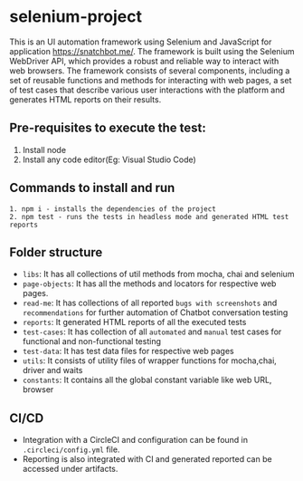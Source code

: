 # selenium-project
This is an UI automation framework using Selenium and JavaScript for application https://snatchbot.me/. The framework 
is built using the Selenium WebDriver API, which provides a robust and reliable way to interact with web browsers.
The framework consists of several components, including a set of reusable functions and methods for interacting 
with web pages, a set of test cases that describe various user interactions with the platform and generates HTML reports on their results.

## Pre-requisites to execute the test:
1. Install node
2. Install any code editor(Eg: Visual Studio Code)

## Commands to install and run
```
1. npm i - installs the dependencies of the project
2. npm test - runs the tests in headless mode and generated HTML test reports
```
   
## Folder structure

- `libs`: It has all collections of util methods from mocha, chai and selenium
- `page-objects`: It has all the methods and locators for respective web pages.
- `read-me`: It has collections of all reported `bugs with screenshots` and `recommendations` for further automation of Chatbot
conversation testing
- `reports`: It generated HTML reports of all the executed tests
- `test-cases`: It has collection of all `automated` and `manual` test cases for functional and non-functional testing
- `test-data`: It has test data files for respective web pages
- `utils`: It consists of utility files of wrapper functions for mocha,chai, driver and waits
- `constants`: It contains all the global constant variable like web URL, browser

## CI/CD
- Integration with a CircleCI and configuration can be found in `.circleci/config.yml` file.
- Reporting is also integrated with CI and generated reported can be accessed under artifacts.

